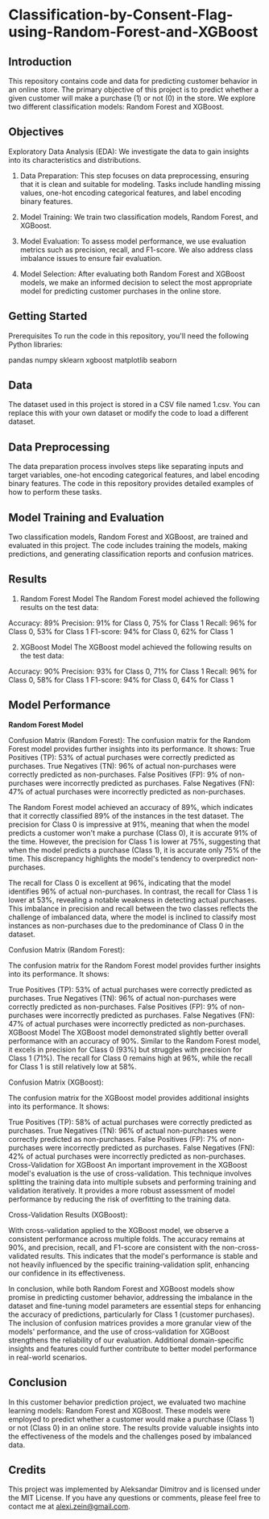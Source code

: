 # Classification-by-Consent-Flag-using-Random-Forest-and-XGBoost

## Introduction
This repository contains code and data for predicting customer behavior in an online store. The primary objective of this project is to predict whether a given customer will make a purchase (1) or not (0) in the store. We explore two different classification models: Random Forest and XGBoost.
 
## Objectives
Exploratory Data Analysis (EDA): We investigate the data to gain insights into its characteristics and distributions.

1. Data Preparation: This step focuses on data preprocessing, ensuring that it is clean and suitable for modeling. Tasks include handling missing values, one-hot encoding categorical features, and label encoding binary features.

2. Model Training: We train two classification models, Random Forest, and XGBoost.

3. Model Evaluation: To assess model performance, we use evaluation metrics such as precision, recall, and F1-score. We also address class imbalance issues to ensure fair evaluation.

4. Model Selection: After evaluating both Random Forest and XGBoost models, we make an informed decision to select the most appropriate model for predicting customer purchases in the online store.

## Getting Started
Prerequisites
To run the code in this repository, you'll need the following Python libraries:

pandas
numpy
sklearn
xgboost
matplotlib
seaborn

## Data
The dataset used in this project is stored in a CSV file named 1.csv. You can replace this with your own dataset or modify the code to load a different dataset.

## Data Preprocessing
The data preparation process involves steps like separating inputs and target variables, one-hot encoding categorical features, and label encoding binary features. The code in this repository provides detailed examples of how to perform these tasks.

## Model Training and Evaluation
Two classification models, Random Forest and XGBoost, are trained and evaluated in this project. The code includes training the models, making predictions, and generating classification reports and confusion matrices.

## Results

1. Random Forest Model
The Random Forest model achieved the following results on the test data:

Accuracy: 89%
Precision: 91% for Class 0, 75% for Class 1
Recall: 96% for Class 0, 53% for Class 1
F1-score: 94% for Class 0, 62% for Class 1

2. XGBoost Model
The XGBoost model achieved the following results on the test data:

Accuracy: 90%
Precision: 93% for Class 0, 71% for Class 1
Recall: 96% for Class 0, 58% for Class 1
F1-score: 94% for Class 0, 64% for Class 1

## Model Performance

**Random Forest Model**

Confusion Matrix (Random Forest): The confusion matrix for the Random Forest model provides further insights into its performance. It shows:
True Positives (TP): 53% of actual purchases were correctly predicted as purchases.
True Negatives (TN): 96% of actual non-purchases were correctly predicted as non-purchases.
False Positives (FP): 9% of non-purchases were incorrectly predicted as purchases.
False Negatives (FN): 47% of actual purchases were incorrectly predicted as non-purchases.

The Random Forest model achieved an accuracy of 89%, which indicates that it correctly classified 89% of the instances in the test dataset. The precision for Class 0 is impressive at 91%, meaning that when the model predicts a customer won't make a purchase (Class 0), it is accurate 91% of the time. However, the precision for Class 1 is lower at 75%, suggesting that when the model predicts a purchase (Class 1), it is accurate only 75% of the time. This discrepancy highlights the model's tendency to overpredict non-purchases.

The recall for Class 0 is excellent at 96%, indicating that the model identifies 96% of actual non-purchases. In contrast, the recall for Class 1 is lower at 53%, revealing a notable weakness in detecting actual purchases. This imbalance in precision and recall between the two classes reflects the challenge of imbalanced data, where the model is inclined to classify most instances as non-purchases due to the predominance of Class 0 in the dataset.

Confusion Matrix (Random Forest):

The confusion matrix for the Random Forest model provides further insights into its performance. It shows:

True Positives (TP): 53% of actual purchases were correctly predicted as purchases.
True Negatives (TN): 96% of actual non-purchases were correctly predicted as non-purchases.
False Positives (FP): 9% of non-purchases were incorrectly predicted as purchases.
False Negatives (FN): 47% of actual purchases were incorrectly predicted as non-purchases.
XGBoost Model
The XGBoost model demonstrated slightly better overall performance with an accuracy of 90%. Similar to the Random Forest model, it excels in precision for Class 0 (93%) but struggles with precision for Class 1 (71%). The recall for Class 0 remains high at 96%, while the recall for Class 1 is still relatively low at 58%.

Confusion Matrix (XGBoost):

The confusion matrix for the XGBoost model provides additional insights into its performance. It shows:

True Positives (TP): 58% of actual purchases were correctly predicted as purchases.
True Negatives (TN): 96% of actual non-purchases were correctly predicted as non-purchases.
False Positives (FP): 7% of non-purchases were incorrectly predicted as purchases.
False Negatives (FN): 42% of actual purchases were incorrectly predicted as non-purchases.
Cross-Validation for XGBoost
An important improvement in the XGBoost model's evaluation is the use of cross-validation. This technique involves splitting the training data into multiple subsets and performing training and validation iteratively. It provides a more robust assessment of model performance by reducing the risk of overfitting to the training data.

Cross-Validation Results (XGBoost):

With cross-validation applied to the XGBoost model, we observe a consistent performance across multiple folds. The accuracy remains at 90%, and precision, recall, and F1-score are consistent with the non-cross-validated results. This indicates that the model's performance is stable and not heavily influenced by the specific training-validation split, enhancing our confidence in its effectiveness.

In conclusion, while both Random Forest and XGBoost models show promise in predicting customer behavior, addressing the imbalance in the dataset and fine-tuning model parameters are essential steps for enhancing the accuracy of predictions, particularly for Class 1 (customer purchases). The inclusion of confusion matrices provides a more granular view of the models' performance, and the use of cross-validation for XGBoost strengthens the reliability of our evaluation. Additional domain-specific insights and features could further contribute to better model performance in real-world scenarios.





## Conclusion
In this customer behavior prediction project, we evaluated two machine learning models: Random Forest and XGBoost. These models were employed to predict whether a customer would make a purchase (Class 1) or not (Class 0) in an online store. The results provide valuable insights into the effectiveness of the models and the challenges posed by imbalanced data.

## Credits
This project was implemented by Aleksandar Dimitrov and is licensed under the MIT License. If you have any questions or comments, please feel free to contact me at alexi.zein@gmail.com.
